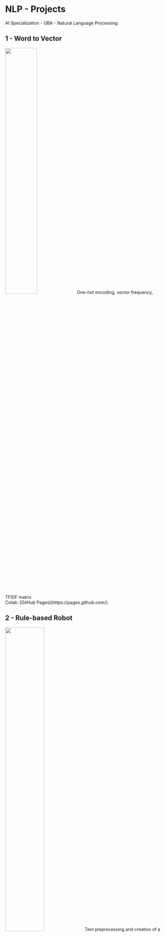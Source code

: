 # NLP - Projects
AI Specialization - UBA - Natural Language Processing

## 1 - Word to Vector
<img src="https://user-images.githubusercontent.com/77301813/136676196-148029d8-41cc-4061-8fc2-a53210542bb4.PNG" width=45% height=45%>
One-hot encoding, vector frequency, TFIDF matrix <br/>
Colab: [GitHub Pages](https://pages.github.com/).


## 2 - Rule-based Robot
<img src="https://user-images.githubusercontent.com/77301813/136676513-f4a9dbf3-33d1-45d6-af60-bd61769eac8c.PNG" width=50% height=50%>
Text preprocessing and creation of a rule-based robot<br/>
Colab: [GitHub Pages](https://pages.github.com/).

## 3 - Creating Vectors
<img src="https://user-images.githubusercontent.com/77301813/136676611-7883a95c-c830-473d-b4ef-2e18feeef4a0.PNG" width=45% height=45%>
Creating vectors with Gensim<br/>
Colab: [GitHub Pages](https://pages.github.com/).

## 4 - Text Prediction
<img src="https://user-images.githubusercontent.com/77301813/136676766-e9cb5cbb-fb42-448b-9e85-e2d0ccfe6737.PNG" width=35% height=35%>
RNN and text prediction<br/>
Colab: [GitHub Pages](https://pages.github.com/).


## 5 - Review Qualification
<img src="https://user-images.githubusercontent.com/77301813/136676915-0ad94456-a3c5-4310-9cac-2905233e0b1f.PNG" width=40% height=40%>
Using LSTM for user review qualification <br/>
Colab: [GitHub Pages](https://pages.github.com/).

## 6 - Question and answers (QA) Bot
<img src="https://user-images.githubusercontent.com/77301813/136676980-4b40b02f-c1f5-4944-9251-81f93d4cbaf4.PNG" width=40% height=40%>
Sequence to Sequence and Question and Answers (QA) Bot application<br/>
Colab: [GitHub Pages](https://pages.github.com/).
<br/>
<br/>

# Contact Information
Feel free to contact me by mail: fede.perusset@gmail.com <br/>
Enjoy 😄!!

